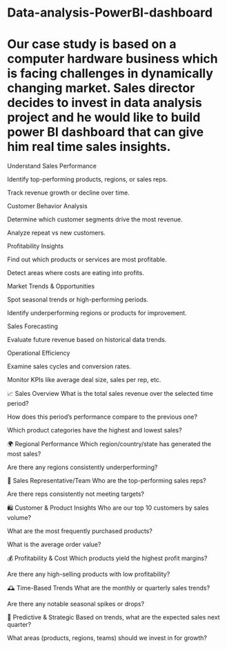 # Data-analysis-PowerBI-dashboard
# Our case study is based on a computer hardware business which is facing challenges in dynamically changing market. Sales director decides to invest in data analysis project and he would like to build power BI dashboard that can give him real time sales insights. 


Understand Sales Performance

Identify top-performing products, regions, or sales reps.

Track revenue growth or decline over time.

Customer Behavior Analysis

Determine which customer segments drive the most revenue.

Analyze repeat vs new customers.

Profitability Insights

Find out which products or services are most profitable.

Detect areas where costs are eating into profits.

Market Trends & Opportunities

Spot seasonal trends or high-performing periods.

Identify underperforming regions or products for improvement.

Sales Forecasting

Evaluate future revenue based on historical data trends.

Operational Efficiency

Examine sales cycles and conversion rates.

Monitor KPIs like average deal size, sales per rep, etc.


📈 Sales Overview
What is the total sales revenue over the selected time period?

How does this period’s performance compare to the previous one?

Which product categories have the highest and lowest sales?

🌍 Regional Performance
Which region/country/state has generated the most sales?

Are there any regions consistently underperforming?

👤 Sales Representative/Team
Who are the top-performing sales reps?

Are there reps consistently not meeting targets?

🛍️ Customer & Product Insights
Who are our top 10 customers by sales volume?

What are the most frequently purchased products?

What is the average order value?

💰 Profitability & Cost
Which products yield the highest profit margins?

Are there any high-selling products with low profitability?

🕰️ Time-Based Trends
What are the monthly or quarterly sales trends?

Are there any notable seasonal spikes or drops?

🔮 Predictive & Strategic
Based on trends, what are the expected sales next quarter?

What areas (products, regions, teams) should we invest in for growth?

